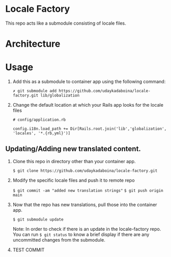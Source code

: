# Locale Factory

This repo acts like a submodule consisting of locale files.

# Architecture

<!-- image goes here! -->

# Usage

1. Add this as a submodule to container app using the following command:

    `✗ git submodule add https://github.com/udaykadaboina/locale-factory.git lib/globalization`

2. Change the default location at which your Rails app looks for the locale files

    ```
    # config/application.rb

    config.i18n.load_path += Dir[Rails.root.join('lib','globalization', 'locales', '*.{rb,yml}')]

    ```

## Updating/Adding new translated content.

1. Clone this repo in directory other than your container app.

    `$ git clone https://github.com/udaykadaboina/locale-factory.git`

2. Modify the specific locale files and push it to remote repo

    `$ git commit -am "added new translation strings"`
    `$ git push origin main`

3. Now that the repo has new translations, pull those into the container app.

    `$ git submodule update`

    Note: In order to check if there is an update in the locale-factory repo. You can run `$ git status` to know a brief display if there are any uncommitted changes from the submodule.

4. TEST COMMIT


